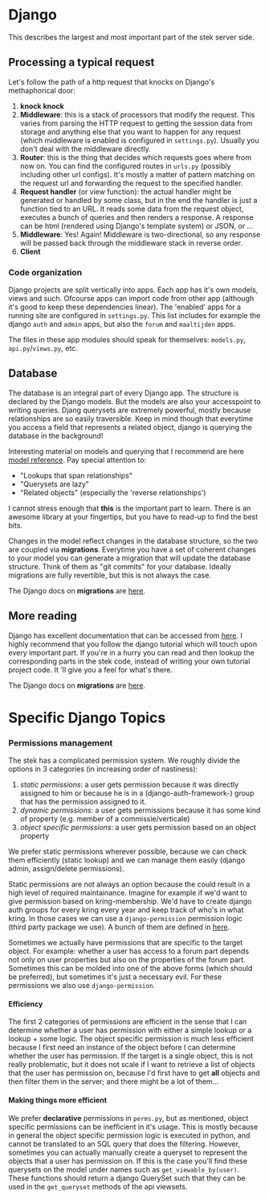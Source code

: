 # Django

This describes the largest and most important part of the stek server side.

## Processing a typical request

Let's follow the path of a http request that knocks on Django's methaphorical door:

1) **knock knock**
2) **Middleware**: this is a stack of processors that modify the request.
   This varies from parsing the HTTP request to getting the session data from storage and
   anything else that you want to happen for any request (which middleware is enabled is configured
   in `settings.py`).
   Usually you don't deal with the middleware directly.
3) **Router**: this is the thing that decides which requests goes where from now on.
   You can find the configured routes in `urls.py` (possibly including other url configs).
   It's mostly a matter of pattern matching on the request url and forwarding the request to the
   specified handler.
4) **Request handler** (or view function): the actual handler might be generated or handled
   by some class, but in the end the handler is just a function tied to an URL.
   It reads some data from the request object, executes a bunch of queries and then renders a
   response. A response can be html (rendered using Django's template system) or JSON, or ...
5) **Middleware**: Yes! Again! Middleware is two-directional, so any response will be passed back
   through the middleware stack in reverse order.
6) **Client**


### Code organization

Django projects are split vertically into apps. Each app has it's own models, views and such.
Ofcourse apps can import code from other app (although it's good to keep these dependencies linear).
The 'enabled' apps for a running site are configured in `settings.py`.
This list includes for example the django `auth` and `admin` apps, but also the `forum` and
`maaltijden` apps.

The files in these app modules should speak for themselves: `models.py`, `api.py`/`views.py`, etc.

## Database

The database is an integral part of every Django app.
The structure is declared by the Django models.
But the models are also your accesspoint to writing queries.
Djang querysets are extremely powerful, mostly because relationships are so easily traversible.
Keep in mind though that everytime you access a field that represents a related object, django
is querying the database in the background!

Interesting material on models and querying that I recommend are here [model
reference](https://docs.djangoproject.com/en/1.8/topics/db/models/).
Pay special attention to:

- "Lookups that span relationships"
- "Querysets are lazy"
- "Related objects" (especially the 'reverse relationships')

I cannot stress enough that **this** is the important part to learn.
There is an awesome library at your fingertips, but you have to read-up to find the best bits.

Changes in the model reflect changes in the database structure, so the two are coupled via
**migrations**.
Everytime you have a set of coherent changes to your model you can generate a migration that will
update the database structure.
Think of them as "git commits" for your database.
Ideally migrations are fully revertible, but this is not always the case.

The Django docs on **migrations** are [here](https://docs.djangoproject.com/en/1.8/topics/migrations/).

## More reading

Django has excellent documentation that can be accessed from
[here](https://www.djangoproject.com/start/).
I highly recommend that you follow the django tutorial which will touch upon every important part.
If you're in a hurry you can read and then lookup the corresponding parts in the stek code, instead
of writing your own tutorial project code. It 'll give you a feel for what's there.

The Django docs on **migrations** are [here](https://docs.djangoproject.com/en/1.8/topics/migrations/).

# Specific Django Topics

### Permissions management

The stek has a complicated permission system.
We roughly divide the options in 3 categories (in increasing order of nastiness):

1) *static permissions*: a user gets permission because it was directly assigned to him
   or because he is in a (django-auth-framework-) group that has the permission assigned to it.
2) *dynamic permissions*: a user gets permissions because it has some kind of property
   (e.g. member of a commissie/verticale)
3) *object specific permissions*: a user gets permission based on an object property

We prefer static permissions wherever possible, because we can check them efficiently
(static lookup) and we can manage them easily (django admin, assign/delete permissions).

Static permissions are not always an option because the could result in a high level of required
maintainance. Imagine for example if we'd want to give permission based on kring-membership.
We'd have to create django auth groups for every kring every year and keep track of who's in what
kring.
In those cases we can use a `django-permission` permission logic (third party package we use).
A bunch of them are defined in [here](https://github.com/csrdelft/balins-adventure/blob/master/src/base/perms.py).

Sometimes we actually have permissions that are specific to the target object.
For example: whether a user has access to a forum part depends not only on user properties
but also on the properties of the forum part.
Sometimes this can be molded into one of the above forms (which should be preferred), but sometimes
it's just a necessary evil.
For these permissions we also use `django-permission`.

#### Efficiency

The first 2 categories of permissions are efficient in the sense that I can determine whether
a user has permission with either a simple lookup or a lookup + some logic.
The object specific permission is much less efficient because I first need an instance of the object
before I can determine whether the user has permission.
If the target is a single object, this is not really problematic, but it does not scale
if I want to retrieve a list of objects that the user has permission on, because I'd first have
to get **all** objects and then filter them in the server; and there might be a lot of them...

#### Making things more efficient

We prefer **declarative** permissions in `perms.py`, but as mentioned, object specific permissions
can be inefficient in it's usage.
This is mostly because in general the object specific permission logic is executed in python, and
cannot be translated to an SQL query that does the filtering.
However, sometimes you can actually manually create a queryset to represent the objects that a user
has permission on.
If this is the case you'll find these querysets on the model under names such as `get_viewable_by(user)`.
These functions should return a django QuerySet such that they can be used in the `get_queryset`
methods of the api viewsets.

